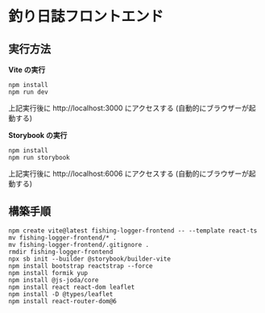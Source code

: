 釣り日誌フロントエンド
=====================

実行方法
--------

**Vite の実行**

```
npm install
npm run dev
```

上記実行後に http://localhost:3000 にアクセスする (自動的にブラウザーが起動する)

**Storybook の実行**

```
npm install
npm run storybook
```

上記実行後に http://localhost:6006 にアクセスする (自動的にブラウザーが起動する)

構築手順
--------

```
npm create vite@latest fishing-logger-frontend -- --template react-ts
mv fishing-logger-frontend/* .
mv fishing-logger-frontend/.gitignore .
rmdir fishing-logger-frontend
npx sb init --builder @storybook/builder-vite
npm install bootstrap reactstrap --force
npm install formik yup
npm install @js-joda/core
npm install react react-dom leaflet
npm install -D @types/leaflet
npm install react-router-dom@6
```
